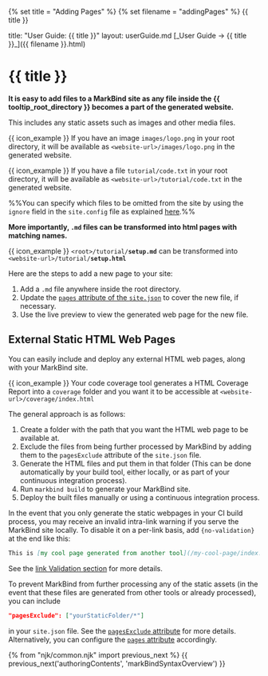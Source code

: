 {% set title = "Adding Pages" %}
{% set filename = "addingPages" %}
<span id="title" class="d-none">{{ title }}</span>

<frontmatter>
  title: "User Guide: {{ title }}"
  layout: userGuide.md
</frontmatter>

<span id="link" class="d-none">
<md>[_User Guide → {{ title }}_]({{ filename }}.html)</md>
</span>


# {{ title }}

<div class="lead" id="overview">

**It is easy to add files to a MarkBind site as any file inside the {{ tooltip_root_directory }} becomes a part of the generated website.**

</div>

This includes any static assets such as images and other media files.

<div class="indented">

{{ icon_example }} If you have an image `images/logo.png` in your root directory, it will be available as `<website-url>/images/logo.png` in the generated website.

</div>

<div class="indented">

{{ icon_example }} If you have a file `tutorial/code.txt` in your root directory, it will be available as `<website-url>/tutorial/code.txt` in the generated website.

</div>

%%You can specify which files to be omitted from the site by using the `ignore` field in the `site.config` file as explained [here](siteJsonFile.html#ignore).%%

**More importantly, `.md` files can be transformed into html pages with matching names.**

<div class="indented">

{{ icon_example }} `<root>/tutorial/`**`setup.md`** can be transformed into `<website-url>/tutorial/`**`setup.html`**

</div>

Here are the steps to add a new page to your site:
1. Add a `.md` file anywhere inside the root directory.
2. Update the [`pages` attribute of the `site.json`](siteJsonFile.html#pages) to cover the new file, if necessary.
3. Use the <trigger trigger="click" for="modal:addingPages-livePreview">live preview</trigger> to view the generated web page for the new file.

<modal large header="Live Preview" id="modal:addingPages-livePreview">
<include src="glossary.md#live-preview"/>
</modal>

## External Static HTML Web Pages

You can easily include and deploy any external <tooltip content="For example, `.html` files that are built using other tools">HTML web pages</tooltip>, along with your MarkBind site.

<div class="indented">

{{ icon_example }} Your code coverage tool generates a HTML Coverage Report into a `coverage` folder and you want it to be accessible at `<website-url>/coverage/index.html`

</div>

The general approach is as follows:

1. Create a folder with the path that you want the HTML web page to be available at.
1. Exclude the files from being further processed by MarkBind by adding them to the <trigger trigger="click" for="modal:addingPages-prevent-processing">`pagesExclude` attribute of the `site.json` file</trigger>.
1. Generate the HTML files and put them in that folder (This can be done automatically by your build tool, either locally, or as part of your continuous integration process).
1. Run `markbind build` to generate your MarkBind site.
1. Deploy the built files manually or using a continuous integration process.

<box type="tip">

In the event that you only generate the static webpages in your CI build process, you may receive an invalid intra-link warning if you serve the MarkBind site locally. To disable it on a per-link basis, add `{no-validation}` at the end like this:

```md
This is [my cool page generated from another tool](/my-cool-page/index.html{no-validation})
```

 See the [link Validation section](formattingContents.html#intra-site-links) for more details.
</box>

<modal large header="Prevent Further Processing" id="modal:addingPages-prevent-processing">

To prevent MarkBind from further processing any of the static assets (in the event that these files are generated from other tools or already processed), you can include

```json
"pagesExclude": ["yourStaticFolder/*"]
```

in your `site.json` file. See the [`pagesExclude` attribute](siteJsonFile.html#pagesexclude) for more details. Alternatively, you can configure the [`pages` attribute](siteJsonFile.html#pages) accordingly.

</modal>

{% from "njk/common.njk" import previous_next %}
{{ previous_next('authoringContents', 'markBindSyntaxOverview') }}
